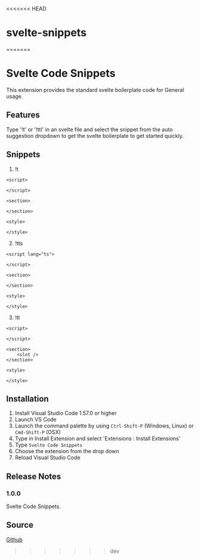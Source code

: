 <<<<<<< HEAD
# svelte-snippets
=======
# Svelte Code Snippets

This extension provides the standard svelte boilerplate code for General usage.

## Features

Type '!t' or '!ttl' in an svelte file and select the snippet from the auto suggestion dropdown to get the svelte boilerplate to get started quickly.

<!-- ![feature X](icon.png) -->

## Snippets

1. !t

```svelte
<script>

</script>

<section>

</section>

<style>

</style>
```

2. !tts

```svelte
<script lang="ts">

</script>

<section>

</section>

<style>

</style>
```
3. !tl

```svelte
<script>

</script>

<section>
	<slot />
</section>

<style>

</style>
```
## Installation

1. Install Visual Studio Code 1.57.0 or higher
2. Launch VS Code
3. Launch the command palette by using `Ctrl-Shift-P` (Windows, Linux) or `Cmd-Shift-P` (OSX)
4. Type in Install Extension and select 'Extensions : Install Extensions'
5. Type `Svelte Code Snippets`
6. Choose the extension from the drop down
7. Reload Visual Studio Code

## Release Notes

### 1.0.0

Svelte Code Snippets.

## Source

[Github](https://github.com/NoOne-Cares/svelte-snippets.git)
>>>>>>> dev
